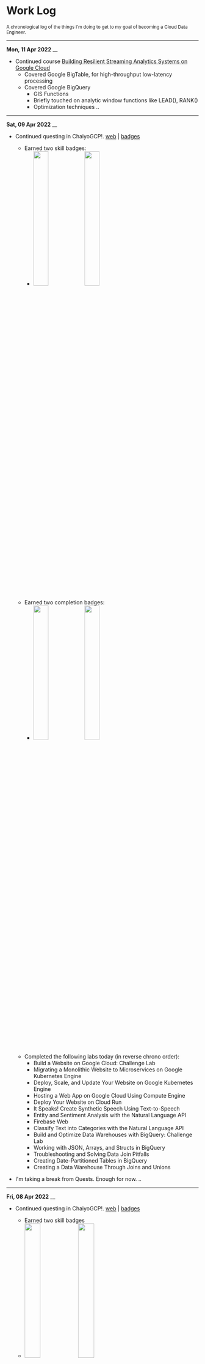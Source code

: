 # Work Log
<small>A chronological log of the things I'm doing to get to my goal of becoming a Cloud Data Engineer.</small>


----
**Mon, 11 Apr 2022**
__

- Continued course [Building Resilient Streaming Analytics Systems on Google Cloud](https://www.cloudskillsboost.google/course_templates/52)
    - Covered Google BigTable, for high-throughput low-latency processing
    - Covered Google BigQuery
        - GIS Functions
        - Briefly touched on analytic window functions like LEAD(), RANK()
        - Optimization techniques
..


----
**Sat, 09 Apr 2022**
__

- Continued questing in ChaiyoGCP!. [web](https://events.withgoogle.com/chaiyogcp-challenge/home-english/#content) | [badges](https://www.cloudskillsboost.google/public_profiles/70c3e8fe-77a0-45d9-a627-fa64f50ddafa)
    - Earned two skill badges:
        - <img src="img/notes-quest-build-a-website-on-google-cloud.png" alt="" width="30%"/> <img src="img/notes-quest-build-and-optimize-data-warehouses-with-bigquery.png" alt="" width="30%"/>
    - Earned two completion badges:
        - <img src="img/notes-quest-deploying-applications.png" alt="" width="30%"/> <img src="img/notes-quest-language-speech-text-translation-with-google-cloud-apis.png" alt="" width="30%"/>
    - Completed the following labs today (in reverse chrono order):
        - Build a Website on Google Cloud: Challenge Lab
        - Migrating a Monolithic Website to Microservices on Google Kubernetes Engine
        - Deploy, Scale, and Update Your Website on Google Kubernetes Engine
        - Hosting a Web App on Google Cloud Using Compute Engine
        - Deploy Your Website on Cloud Run
        - It Speaks! Create Synthetic Speech Using Text-to-Speech
        - Entity and Sentiment Analysis with the Natural Language API
        - Firebase Web
        - Classify Text into Categories with the Natural Language API
        - Build and Optimize Data Warehouses with BigQuery: Challenge Lab
        - Working with JSON, Arrays, and Structs in BigQuery
        - Troubleshooting and Solving Data Join Pitfalls
        - Creating Date-Partitioned Tables in BigQuery
        - Creating a Data Warehouse Through Joins and Unions

- I'm taking a break from Quests. Enough for now.
..


----
**Fri, 08 Apr 2022**
__

- Continued questing in ChaiyoGCP!. [web](https://events.withgoogle.com/chaiyogcp-challenge/home-english/#content) | [badges](https://www.cloudskillsboost.google/public_profiles/70c3e8fe-77a0-45d9-a627-fa64f50ddafa)
    - Earned two skill badges
    - <img src="img/notes-quest-serverless-cloud-run-development.png" alt="" width="30%"/>  <img src="img/notes-quest-setup-and-configure-a-cloud-env-in-google-cloud.png" alt="" width="30%"/>
    - Completed Activities today
        - Measuring and Improving Speech Accuracy
        - Set Up and Configure a Cloud Environment in Google Cloud: Challenge Lab
        - Cloud Monitoring: Qwik Start
        - Multiple VPC Networks
        - Cloud IAM: Qwik Start
        - Serverless Cloud Run Development: Challenge Lab
        - Creating PDFs with Go and Cloud Run

- Just two more days to go. Let's see if I can finish up a few more quests.
..

----
**Thu, 07 Apr 2022**
__

- Continued questing in ChaiyoGCP!. [web](https://events.withgoogle.com/chaiyogcp-challenge/home-english/#content)
    - Earned one completion badge:
    - <img src="img/notes-quest-google-cloud-run-serverless-workshop.png" alt="" width="30%"/>
    - Completed Activities today
        - Developing a REST API with Go and Cloud Run
        - Build a Resilient, Asynchronous System with Cloud Run and Pub/Sub
        - Importing Data to a Firestore Database
        - Build a Serverless App with Cloud Run that Creates PDF Files
..


----
**Wed, 06 Apr 2022**
__

- Continued questing in ChaiyoGCP!. [web](https://events.withgoogle.com/chaiyogcp-challenge/home-english/#content)
    - Earned a Skill Badge
        - <img src="img/notes-quest-deploy-to-kubernetes-in-google-cloud.png" alt="" width="30%"/>
    - And a Completion Badge
        - <img src="img/notes-quest-devops-essentials.png" alt="" width="30%"/>
    - Completed Activities today
        - Deploy to Kubernetes in Google Cloud: Challenge Lab
        - Deploy Kubernetes Load Balancer Service with Terraform
        - Troubleshooting Workloads on GKE for Site Reliability Engineers
        - Deploy Node.js Express Application in App Engine
        - Build and Launch an ASP.NET Core App from Google Cloud Shell
        - Deploy ASP.NET Core App to Kubernetes Engine
        - Deploying Memcached on Kubernetes Engine
        - Speech to Text Transcription with the Cloud Speech API
        - Translate Text with the Cloud Translation API
..

----
**Tue, 05 Apr 2022**
__

- Continued questing in ChaiyoGCP!. [web](https://events.withgoogle.com/chaiyogcp-challenge/home-english/#content)
    - Tied-up with something else today so completed very few labs
        - Setting up Jenkins on Kubernetes Engine
        - Continuous Delivery with Jenkins in Kubernetes Engine
..


----
**Mon, 04 Apr 2022**
__

- Continued questing in ChaiyoGCP!. [web](https://events.withgoogle.com/chaiyogcp-challenge/home-english/#content)
    - Completed a rather challenging Quest:
        - [Engineer Data in Google Cloud](https://www.cloudskillsboost.google/quests/132)
        - <img src="img/notes-quest-engineer-data-in-google-cloud.png" alt="" width="30%"/>
    - And a host of other labs:
        - Exploring Dataset Metadata Between Projects with Data Catalog
        - Build and Execute MySQL, PostgreSQL, and SQLServer to Data
          Catalog Connectors
        - Internet of Things: Qwik Start
        - Building an IoT Analytics Pipeline on Google Cloud
        - Predict Visitor Purchases with a Classification Model in BQML
        - Cloud Composer: Copying BigQuery Tables Across Different Locations
..

----
**Sun, 03 Apr 2022**
__

- Continued questing in ChaiyoGCP!. [web](https://events.withgoogle.com/chaiyogcp-challenge/home-english/#content)
    - Did the following labs:
        - Cloud Security Scanner: Qwik Start
        - Google Assistant: Qwik Start - Dialogflow
        - Cloud Endpoints: Qwik Start
        - Orchestrating the Cloud with Kubernetes
        - Managing Deployments Using Kubernetes Engine
        - Creating a Data Transformation Pipeline with Cloud Dataprep
        - ETL Processing on Google Cloud Using Dataflow and BigQuery
        - Using BigQuery in the Google Cloud Console
        - Data Catalog: Qwik Start
..


----
**Sat, 02 Apr 2022**
__

- Continued questing in ChaiyoGCP!. [web](https://events.withgoogle.com/chaiyogcp-challenge/home-english/#content)
    - Did more Infrastructure and DevOps type of labs today:
        - Introduction to Docker
        - Hello Node Kubernetes
        - Cloud Source Repositories: Qwik Start
        - Google Cloud SDK: Qwik Start - Redhat/Centos
        - App Engine: qwik Start - Python
        - Container-Optimized OS: Qwik Start
        - DataStore: Qwik Start
        - Cloud SQL for PostgreSQL: Qwik Start
        - Data Loss Prevention:Qwik Start - Command Line
        - Cloud Functions: Qwik Start - Command Line
    - Didn't finish any Quests but getting there :)
..

----
**Fri, 01 Apr 2022**
__

- Continued questing in ChaiyoGCP!. [web](https://events.withgoogle.com/chaiyogcp-challenge/home-english/#content)
    - Completed a quest: Perform Foundational Data, ML, and AI Tasks in Google Cloud
        - <img src="img/notes-quest-perform-foundational-data-ml-al-tasks.png" alt="" width="30%"/>
    - Completed a quest: BigQuery Basics for Data Analysts
        - <img src="img/notes-quest-bigquery-basics-for-data-analysts.png" alt="" width="30%"/>
    - Completed a quest: Insights from Data with BigQuery
        - <img src="img/notes-insights-from-data-with-bigquery.png" alt="" width="30%"/>
    - See the latest badge profile [here](https://www.cloudskillsboost.google/public_profiles/70c3e8fe-77a0-45d9-a627-fa64f50ddafa)
..

----
**Thu, 31 Mar 2022**
__

- Continued course [Building Resilient Streaming Analytics Systems on Google Cloud](https://www.cloudskillsboost.google/course_templates/52)
    - Streaming processing is very interesting in it's own right
    - Notions of Windowing, Watermarks and Late Messages
    - Have not completed this course because got side-tracked by ChaiyoGCP!
- Taking part in ChaiyoGCP!.[web](https://events.withgoogle.com/chaiyogcp-challenge/home-english/#content)
    - Decided to focus on Data Engineering related Quests
- Completed a quest [Baseline: Data, ML, AI](https://www.cloudskillsboost.google/quests/34) as part of ChaiyoGCP!:
    - <img src="img/notes-completion-baseline-data-ml-ai.png" alt="" width="30%"/>
    - Did many labs today as part of the quest including DataPrep and
      Reinforcement Learning labs
    - The Vertex AI and Reinforcement Learning labs were quite over my
      head but I plan to revisit them when I have the chance
..

----
**Wed, 30 Mar 2022**
__

- Completed the quest [Create and Manage Cloud Resources](https://www.cloudskillsboost.google/quests/120)
    - <img src="img/notes-quest-create-and-manage-cloud-resources.png" alt="" width="30%"/>
    - It has a nice Challenge Lab to spin up Kubernetes clusters, and
      create load balancers which are typical cloud tasks.

- Started course [Building Resilient Streaming Analytics Systems on Google Cloud](https://www.cloudskillsboost.google/course_templates/52)
    - This is the third course in the Data Engineering on Google Cloud
      course series
..

----
**Tue, 29 Mar 2022**
__

- Completed course [Building Batch Data Pipelines on Google Cloud](https://www.cloudskillsboost.google/course_templates/53)
    - Pretty good intro to using BigQuery, Dataproc, DataFlow, Cloud
      Data Fusion (CDAP) and Cloud Composer (Apache Airflow) in building
      batch data pipelines
    - For some reason, my badge [profile](https://www.cloudskillsboost.google/public_profiles/70c3e8fe-77a0-45d9-a627-fa64f50ddafa) does not show the completion.. Maybe it will be eventually consistent :).
..

----
**Mon, 28 Mar 2022**
__

- Continue course [Building Batch Data Pipelines on Google Cloud](https://www.cloudskillsboost.google/course_templates/53)
    - Continue the third module: *Server Data Processing with Dataflow*
        - Was out of action for two days due to a Moderna booster jab
          that left me with a headache that preempted any kind of work
    - Spent some time learning Maven, which is needed in one of the
      labs. A quick intro to pom.xml files, Maven UIDs and maven
      archetypes.
    - Completed the third module: *Server Data Processing with Dataflow*
        - Quite a good intro to Dataflow and various concepts within it.
        - Apache BEAM still utilizes the concepts of MapReduce but the
          incantation is different and the pipeline nature of the pipe
          is very clear
        - The differentiator here could possibly be templates
        - The challenge of Map-Reduce is not complexity but scale. It
          requires a different way of thinking about problems i.e.
          largely by splitting things up and then grouping them back in
          a way that can be parallelized.
..

----
**Fri, 25 Mar 2022**
__

- Continue course [Building Batch Data Pipelines on Google Cloud](https://www.cloudskillsboost.google/course_templates/53)
    - Continue the second module: *Executing Spark on Dataproc*
        - Decided to spend more time on the lab, understanding it in more detail
    - Completed the second module: *Executing Spark on Dataproc*
        - The lab made sense after awhile. In a nutshell, starting
          clusters, using Jupyter to create a Python script, launching
          the script and monitoring jobs and stopping the cluster
    - Started the third module: *Server Data Processing with Dataflow*
        - Still trudging through it but the going is slow as I try to
          make sense of Apache Beam vs Apache Spark and compare and
          contrast them.
..

----
**Thu, 24 Mar 2022**
__

- Start course [Building Batch Data Pipelines on Google Cloud](https://www.cloudskillsboost.google/course_templates/53)
    - The second of four courses in the Data Engineering on Google Cloud
      course series. There are four modules in this course.
    - Started the first module: *Introduction to Building Batch Data Pipelines*
    - Completed the first module: *Introduction to Building Batch Data Pipelines*
        - Has some good slides on Data Quality
    - Started the second module: *Executing Spark on Dataproc*
    - I found the lab rather incomprehensible and instead drifted to get
      myself up to speed on Spark. Ended up looking at Databricks demos
      and reading up Lakehouses and so on.
    - Also, found similar courses on ACM Skillport. Microsoft Azure Data
      Fundamentals and Data Engineer is there. So are several other
      certifications from Amazon and Google. However, Google Data
      Engineer is not there.
..

----
**Wed, 23 Mar 2022**
__

- Completed the course: [Modernizing Data Lakes and Data Warehouses with Google Cloud](https://www.cloudskillsboost.google/course_templates/54)
    - <img src="img/notes-completion-modernizing-data-lakes-and-data-warehouses.png" alt="" width="30%"/>
    - I have a better appreciate of Google Cloud Storage and Google
      BigQuery as Google's Data Lake and Data Warehouse solutions
    - Demos in the course were nice and brisk
    - Lab's were ok, would be nice to have some "Challenge" questions
- The next course is [Building Batch Data Pipelines on Google Cloud](https://www.cloudskillsboost.google/course_templates/53)
    - Enough for today. I'll start on it tomorrow.
..

----
**Mon, 21 Mar 2022**
__

- Continue the course: [Modernizing Data Lakes and Data Warehouses with Google Cloud](https://www.cloudskillsboost.google/course_templates/54)
    - Started on *Building a Data lake*. The second of three modules.
    - Completed *Building a Data lake*. The second of three modules.
        - Materials are still rather haphazardly organized with lots of
          repetition. Lab is rather simplistic. Maybe because it's still
          introductory level. But then Data Lakes are rather simplistic
          just Extract and Load.
        - Found some interesting features of Cloud Storage though.
    - Started on *Building a Data Warehouse*. The last of three modules.
..

----
**Sun, 20 Mar 2022**
__

- Continued working on the Big Data and Machine Learning Fundamentals course
    - Start *The Machine Learning Workflow with Vertex AI*. The last of five modules.
    - [Completed](https://www.cloudskillsboost.google/public_profiles/70c3e8fe-77a0-45d9-a627-fa64f50ddafa/badges/1774516) the module and the course.
    - <img src="img/notes-completion-big-data-machine-learning.png" alt="" width="30%"/>
- Start the next course: [Modernizing Data Lakes and Data Warehouses with Google Cloud](https://www.cloudskillsboost.google/course_templates/54)
    - Start *Introduction to Data Engineering*. The first of three modules.
    - Completed *Introduction to Data Engineering*. The first of three modules.
        - This module feels rather haphazard
..

----
**Sat, 19 Mar 2022**
__

- Finished the [`Google Cloud Essentials`](https://www.cloudskillsboost.google/public_profiles/70c3e8fe-77a0-45d9-a627-fa64f50ddafa) course.
    - A fairly good intro to the Cloud Console and the very
      comprehensive `gcloud` CLI
    - I find that Google Cloud is more geared toward CLI usage, with the
      UI a bit unwieldy and this is actually quite fine. Azure portal on
      the other hand is more GUI centric probably which is also okay, I
      suppose but CLI is better for repeatability and scripting.

- Continued working on the Big Data and Machine Learning Fundamentals course
    - Finished the *Big Data with BigQuery* module. The third of five modules.
    - The [BigQuery demo](https://www.cloudskillsboost.google/course_sessions/887252/video/198822) was nicely done and the [BigQuery ML Lab](https://www.cloudskillsboost.google/course_sessions/887252/labs/198828) was very eye-opening (at least to me).
    - Start *Machine Learning Options on Google Cloud*. The fourth of five modules.
    - Completed *Machine Learning Options on Google Cloud*.
        - No lab in this module.
        - Mostly marketing materials covering the various ML/AI options
          and solutions that Google offers
..

----
**Fri, 18 Mar 2022**
__

- Continued auditing Week 1 of the [`Google Cloud Big Data and Machine
  Learning Fundamentals`](https://www.coursera.org/learn/gcp-big-data-ml-fundamentals)
  course on Coursera.
- Enrolled in the course yesterday.
- Decided to enroll in the [`BigQuery Basics for Data Analysts
  Quest`](https://www.qwiklabs.com/quests/69). A completion badge would
  some hands-on familiarity with BigQuery.
- Subscribed to the [`Data Engineer Learning Path`](https://www.cloudskillsboost.google/paths/16)

**Some Background**

- Actually I first enrolled in the [`Enterprise Database
  Migration`](https://www.coursera.org/learn/enterprise-database-migration)
  course but the pre-requisite for that is this BDML Fundamentals
  course.

- Prior to that I was planning to complete the [`IBM Data Engineering
  Professional
  Certificate`](https://www.coursera.org/professional-certificates/ibm-data-engineer).
  Started auditing the first course back, about two weeks ago, on 03 Mar
  2022. However, after auditing close to four (4) out of a total of
  thirteen (13) courses, I found some of the labs rather slow-going and
  cumbersome. The scope is also very much traditional Data Warehousing.
  I think the opportunities these days are in Cloud Data Analytics with
  notions of data-lakes, auto-scaling and machine learning.

- I find the BDML Fundamentals course is more interesting, broadening
  the scope of what is possible. The customer use-cases were definitely
  very motivating. I might still go back to do some of the IBM courses
  but perhaps later.
..

